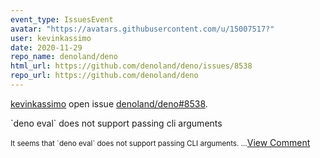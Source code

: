```yaml
---
event_type: IssuesEvent
avatar: "https://avatars.githubusercontent.com/u/15007517?"
user: kevinkassimo
date: 2020-11-29
repo_name: denoland/deno
html_url: https://github.com/denoland/deno/issues/8538
repo_url: https://github.com/denoland/deno
---
```


<a href='https://github.com/kevinkassimo' target='_blank'>kevinkassimo</a> open issue <a href='https://github.com/denoland/deno/issues/8538' target='_blank'>denoland/deno#8538</a>.

<p>`deno eval` does not support passing cli arguments</p><small>It seems that `deno eval` does not support passing CLI arguments....</small><a href='https://github.com/denoland/deno/issues/8538' target='_blank'>View Comment</a>